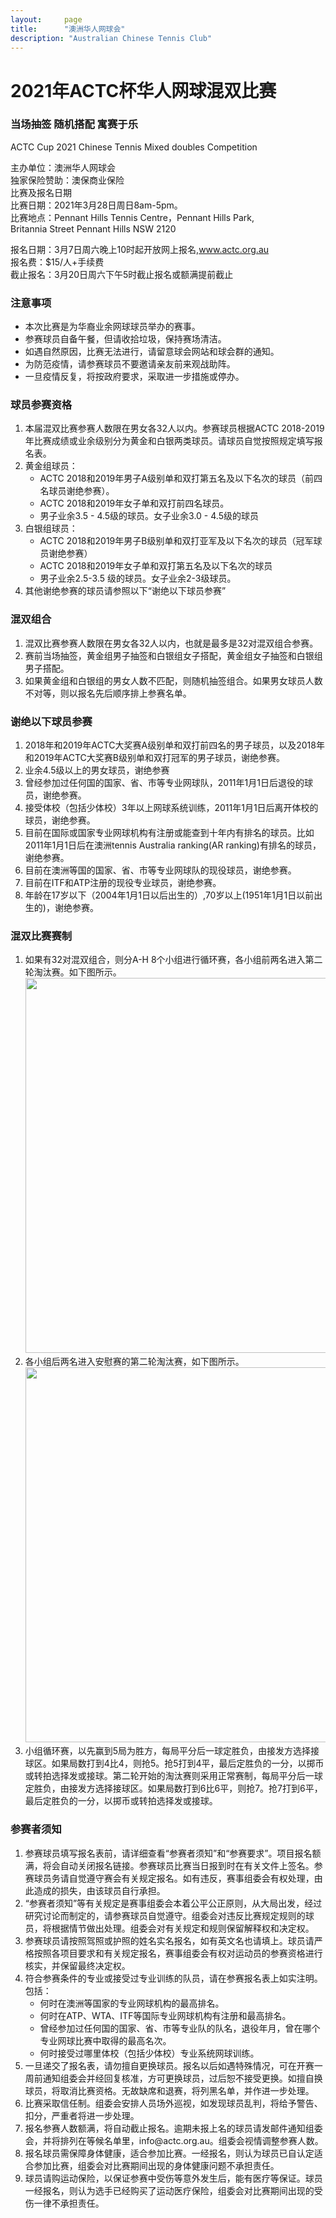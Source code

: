 ```yaml
---
layout:     page
title:      "澳洲华人网球会"
description: "Australian Chinese Tennis Club"
---
```


# 2021年ACTC杯华人网球混双比赛


<h3>当场抽签 随机搭配 寓赛于乐</h3>

ACTC Cup 2021 Chinese Tennis Mixed doubles Competition

主办单位：澳洲华人网球会<br>
独家保险赞助：澳保商业保险<br>
比赛及报名日期<br>
比赛日期：2021年3月28日周日8am-5pm。<br>
比赛地点：Pennant Hills Tennis Centre，Pennant Hills Park,<br>
Britannia Street Pennant Hills NSW 2120<br>

报名日期：3月7日周六晚上10时起开放网上报名,www.actc.org.au<br>
报名费：$15/人+手续费<br>
截止报名：3月20日周六下午5时截止报名或额满提前截止<br>

<h3>注意事项</h3>
<ul>
<li>本次比赛是为华裔业余网球球员举办的赛事。</li>
<li>参赛球员自备午餐，但请收拾垃圾，保持赛场清洁。</li>
<li>如遇自然原因，比赛无法进行，请留意球会网站和球会群的通知。</li>
<li>为防范疫情，请参赛球员不要邀请亲友前来观战助阵。</li>
<li>一旦疫情反复，将按政府要求，采取进一步措施或停办。</li>
</ul>
<h3>球员参赛资格</h3>
<ol>
<li>本届混双比赛参赛人数限在男女各32人以内。参赛球员根据ACTC 2018-2019年比赛成绩或业余级别分为黄金和白银两类球员。请球员自觉按照规定填写报名表。</li>
<li>黄金组球员：<br><ul>
<li>ACTC 2018和2019年男子A级别单和双打第五名及以下名次的球员（前四名球员谢绝参赛）。</li>
<li>ACTC 2018和2019年女子单和双打前四名球员。</li>
<li>男子业余3.5 - 4.5级的球员。女子业余3.0 - 4.5级的球员</li>
</ul></li>
<li>白银组球员：<br><ul>
<li>ACTC 2018和2019年男子B级别单和双打亚军及以下名次的球员（冠军球员谢绝参赛）</li>
<li>ACTC 2018和2019年女子单和双打第五名及以下名次的球员</li>
<li>男子业余2.5-3.5 级的球员。女子业余2-3级球员。</li>
 </ul> </li>
<li>其他谢绝参赛的球员请参照以下“谢绝以下球员参赛”</li>
</ol>
<h3>混双组合</h3>
<ol>
<li>混双比赛参赛人数限在男女各32人以内，也就是最多是32对混双组合参赛。</li>
<li>赛前当场抽签，黄金组男子抽签和白银组女子搭配，黄金组女子抽签和白银组男子搭配。</li>
<li>如果黄金组和白银组的男女人数不匹配，则随机抽签组合。如果男女球员人数不对等，则以报名先后顺序排上参赛名单。</li>
</ol>
<h3>谢绝以下球员参赛</h3>
<ol>
<li>2018年和2019年ACTC大奖赛A级别单和双打前四名的男子球员，以及2018年和2019年ACTC大奖赛B级别单和双打冠军的男子球员，谢绝参赛。</li>
<li>业余4.5级以上的男女球员，谢绝参赛</li>
<li>曾经参加过任何国的国家、省、市等专业网球队，2011年1月1日后退役的球员，谢绝参赛。</li>
<li>接受体校（包括少体校）3年以上网球系统训练，2011年1月1日后离开体校的球员，谢绝参赛。</li>
<li>目前在国际或国家专业网球机构有注册或能查到十年内有排名的球员。比如2011年1月1日后在澳洲tennis Australia ranking(AR ranking)有排名的球员，谢绝参赛。</li>
<li>目前在澳洲等国的国家、省、市等专业网球队的现役球员，谢绝参赛。</li>
<li>目前在ITF和ATP注册的现役专业球员，谢绝参赛。</li>
<li>年龄在17岁以下（2004年1月1日以后出生的）,70岁以上(1951年1月1日以前出生的)，谢绝参赛。</li>
</ol>
<h3>混双比赛赛制</h3>
<ol>
<li>如果有32对混双组合，则分A-H 8个小组进行循环赛，各小组前两名进入第二轮淘汰赛。如下图所示。<br>
 <a href="{{ site.baseurl }}/img/2021_draws_1.jpg" target="new"><img class="img-responsive" src="{{ site.baseurl }}/img/2021_draws_1.jpg" width="600" /></a></li>

<li>各小组后两名进入安慰赛的第二轮淘汰赛，如下图所示。
 <a href="{{ site.baseurl }}/img/2021_draws_2.jpg" target="new"><img class="img-responsive" src="{{ site.baseurl }}/img/2021_draws_2.jpg" width="600" /></a></li>

<li>小组循环赛，以先赢到5局为胜方，每局平分后一球定胜负，由接发方选择接球区。如果局数打到4比4，则抢5。抢5打到4平，最后定胜负的一分，以掷币或转拍选择发或接球。第二轮开始的淘汰赛则采用正常赛制，每局平分后一球定胜负，由接发方选择接球区。如果局数打到6比6平，则抢7。抢7打到6平，最后定胜负的一分，以掷币或转拍选择发或接球。</li>
</ol>
<h3>参赛者须知</h3>
<ol>
<li>参赛球员填写报名表前，请详细查看“参赛者须知”和“参赛要求”。项目报名额满，将会自动关闭报名链接。参赛球员比赛当日报到时在有关文件上签名。参赛球员务请自觉遵守赛会有关规定报名。如有违反，赛事组委会有权处理，由此造成的损失，由该球员自行承担。</li>
<li>“参赛者须知”等有关规定是赛事组委会本着公平公正原则，从大局出发，经过研究讨论而制定的，请参赛球员自觉遵守。组委会对违反比赛规定规则的球员，将根据情节做出处理。组委会对有关规定和规则保留解释权和决定权。</li>
<li>参赛球员请按照驾照或护照的姓名实名报名，如有英文名也请填上。球员请严格按照各项目要求和有关规定报名，赛事组委会有权对运动员的参赛资格进行核实，并保留最终决定权。</li>
<li>符合参赛条件的专业或接受过专业训练的队员，请在参赛报名表上如实注明。包括：<br>
  <ul>
   <li>何时在澳洲等国家的专业网球机构的最高排名。</li>
   <li>何时在ATP、WTA、ITF等国际专业网球机构有注册和最高排名。</li>
   <li>曾经参加过任何国的国家、省、市等专业队的队名，退役年月，曾在哪个专业网球比赛中取得的最高名次。</li>
   <li>何时接受过哪里体校（包括少体校）专业系统网球训练。</li></ul></li>
<li>一旦递交了报名表，请勿擅自更换球员。报名以后如遇特殊情况，可在开赛一周前通知组委会并经回复核准，方可更换球员，过后恕不接受更换。如擅自换球员，将取消比赛资格。无故缺席和退赛，将列黑名单，并作进一步处理。</li>
<li>比赛采取信任制。组委会安排人员场外巡视，如发现球员乱判，将给予警告、扣分，严重者将进一步处理。</li>
<li>报名参赛人数额满，将自动截止报名。逾期未报上名的球员请发邮件通知组委会，并将排列在等候名单里，info@actc.org.au。组委会视情调整参赛人数。</li>
<li>报名球员需保障身体健康，适合参加比赛。一经报名，则认为球员已自认定适合参加比赛，组委会对比赛期间出现的身体健康问题不承担责任。</li>
<li>球员请购运动保险，以保证参赛中受伤等意外发生后，能有医疗等保证。球员一经报名，则认为选手已经购买了运动医疗保险，组委会对比赛期间出现的受伤一律不承担责任。</li>
</ol>

